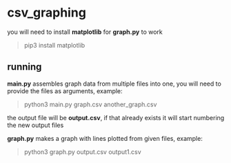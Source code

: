 # csv_graphing

you will need to install **matplotlib** for **graph.py** to work
> pip3 install matplotlib

## running

**main.py** assembles graph data from multiple files into one, you will need to provide the files as arguments, example:
> python3 main.py graph.csv another_graph.csv

the output file will be **output.csv**, if that already exists it will start numbering the new output files

**graph.py** makes a graph with lines plotted from given files, example:
> python3 graph.py output.csv output1.csv